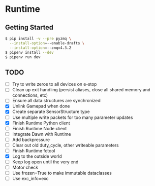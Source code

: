 # Runtime

## Getting Started

```sh
$ pip install -v --pre pyzmq \
  --install-option=--enable-drafts \
  --install-option=--zmq=4.3.2
$ pipenv install --dev
$ pipenv run dev
```

## TODO

- [ ] Try to write zeros to all devices on e-stop
- [ ] Clean up exit handling (persist aliases, close all shared memory and connections, etc)
- [ ] Ensure all data structures are synchronized
- [x] Unlink Gamepad when done
- [x] Create separate SensorStructure type
- [ ] Use multiple write packets for too many parameter updates
- [x] Finish Runtime Python client
- [ ] Finish Runtime Node client
- [ ] Integrate Dawn with Runtime
- [ ] Add backpressure
- [ ] Clear out old duty_cycle, other writeable parameters
- [ ] Finish Runtime fctool
- [x] Log to the outside world
- [ ] Keep log open until the very end
- [ ] Motor check
- [ ] Use frozen=True to make immutable dataclasses
- [ ] Use exc_info=exc
